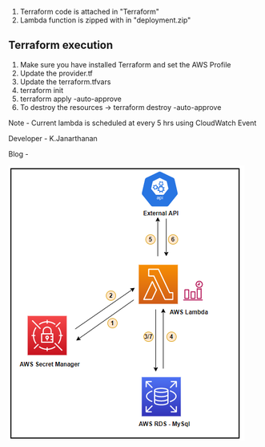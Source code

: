 1. Terraform code is attached in "Terraform"
2. Lambda function is zipped with in "deployment.zip"

Terraform execution
---------------------
1. Make sure you have installed Terraform and set the AWS Profile
2. Update the provider.tf 
3. Update the terraform.tfvars
4. terraform init 
5. terraform apply -auto-approve 
6. To destroy the resources -> terraform destroy -auto-approve 

Note - Current lambda is scheduled at every 5 hrs using CloudWatch Event

Developer - K.Janarthanan

Blog - 

![alt text](https://github.com/kujalk/Lambda-for-external-API/blob/main/architecture.png)
